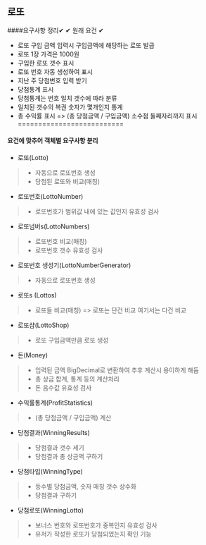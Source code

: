 ## 로또
####요구사항 정리✔
✔ 원래 요건 ✔
- 로또 구입 금액 입력시 구입금액에 해당하는 로또 발급
- 로또 1장 가격은 1000원
- 구입한 로또 갯수 표시 
- 로또 번호 자동 생성하여 표시
- 지난 주 당첨번호 입력 받기
- 당첨통계 표시
- 당첨통계는 번호 일치 갯수에 따라 분류
- 일치된 갯수의 복권 숫자가 몇개인지 통계
- 총 수익률 표시 => (총 당첨금액 / 구입금액) 소수점 둘째자리까지 표시
==========================

#### 요건에 맞추어 객체별 요구사항 분리

* 로또(Lotto)
>- 자동으로 로또번호 생성
>- 당첨된 로또와 비교(매칭)

* 로또번호(LottoNumber)
>- 로또번호가 범위값 내에 있는 값인지 유효성 검사

* 로또넘버s(LottoNumbers)
>- 로또번호 비교(매칭)
>- 로또번호 갯수 유효성 검사

* 로또번호 생성기(LottoNumberGenerator)
>- 자동으로 로또번호 생성

* 로또s (Lottos)
>- 로또들 비교(매칭) => 로또는 단건 비교 여기서는 다건 비교

* 로또샵(LottoShop)
>- 로또 구입금액만큼 로또 생성

* 돈(Money)
>- 입력된 금액 BigDecimal로 변환하여 추후 계산시 용이하게 해둠
>- 총 상금 합계, 통계 등의 계산처리
>- 돈 음수값 유효성 검사

* 수익률통계(ProfitStatistics)
>- (총 당첨금액 / 구입금액) 계산

* 당첨결과(WinningResults)
>- 당첨결과 갯수 세기
>- 당첨결과 총 상금액 구하기

* 당첨타입(WinningType)
>- 등수별 당첨금액, 숫자 매칭 갯수 상수화
>- 당첨결과 구하기

* 당첨로또(WinningLotto)
>- 보너스 번호와 로또번호가 중복인지 유효성 검사
>- 유저가 작성한 로또가 당첨되었는지 확인 기능
